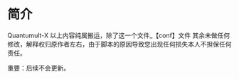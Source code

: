 # 简介
Quantumult-X
以上内容纯属搬运，除了这一个文件_【conf】文件
其余未做任何修改，解释权归原作者左右，由于脚本的原因导致您出现任何损失本人不担保任何责任。


重要：后续不会更新。


